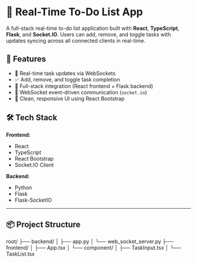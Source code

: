# 📝 Real-Time To-Do List App

A full-stack real-time to-do list application built with **React**, **TypeScript**, **Flask**, and **Socket.IO**. Users can add, remove, and toggle tasks with updates syncing across all connected clients in real-time.

## 🚀 Features

- 📡 Real-time task updates via WebSockets
- ✅ Add, remove, and toggle task completion
- 🧠 Full-stack integration (React frontend + Flask backend)
- 💬 WebSocket event-driven communication (`socket.io`)
- 🎨 Clean, responsive UI using React Bootstrap

## 🛠️ Tech Stack

**Frontend:**
- React
- TypeScript
- React Bootstrap
- Socket.IO Client

**Backend:**
- Python
- Flask
- Flask-SocketIO

---

## 📦 Project Structure

root/
├── backend/
│ ├── app.py
│ └── web_socket_server.py
├── frontend/
│ ├── App.tsx
│ └── component/
│ ├── TaskInput.tsx
│ └── TaskList.tsx
